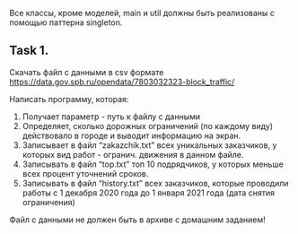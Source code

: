 Все классы, кроме моделей, main и util должны быть реализованы с помощью паттерна singleton.

## Task 1.

Скачать файл с данными в csv формате https://data.gov.spb.ru/opendata/7803032323-block_traffic/

Написать программу, которая:
1. Получает параметр - путь к файлу с данными
2. Определяет, сколько дорожных ограничений (по каждому виду) действовало в городе и выводит информацию на экран.
3. Записывает в файл “zakazchik.txt” всех уникальных заказчиков, у которых вид работ - огранич. движения в данном файле. 
4. Записывать в файл “top.txt” топ 10 подрядчиков, у которых меньше всех процент уточнений сроков.
5. Записывать в файл “history.txt” всех заказчиков, которые проводили работы с 1 декабря 2020 года до 1 января 2021 года 
(дата снятия ограничения)

Файл с данными не должен быть в архиве с домашним заданием!